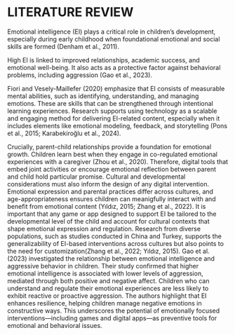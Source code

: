 # LITERATURE REVIEW

Emotional intelligence (EI) plays a critical role in children’s development, especially during early childhood when
foundational emotional and social skills are formed (Denham et al., 2011). 

High EI is linked to improved relationships, academic success, and emotional well-being.
It also acts as a protective factor against behavioral problems, including aggression (Gao et al., 2023).

Fiori and Vesely-Maillefer (2020) emphasize that EI consists of measurable mental abilities, such as identifying,
understanding, and managing emotions.
These are skills that can be strengthened through intentional learning experiences. Research supports using
technology as a scalable and engaging method for delivering EI-related content, especially when it includes elements
like emotional modeling, feedback, and storytelling (Pons et al., 2015; Karabekiroğlu et al., 2024).

Crucially, parent-child relationships provide a foundation for emotional growth.
Children learn best when they engage in co-regulated emotional experiences with a caregiver (Zhou et al., 2020).
Therefore, digital tools that embed joint activities or encourage emotional reflection between parent and child hold
particular promise.
Cultural and developmental considerations must also inform the design of any digital intervention. 
Emotional expression and parental practices differ across cultures, and age-appropriateness ensures children can
meanigfully interact with and benefit from emotional content (Yıldız, 2015; Zhang et al., 2022).
It is important that any game or app designed to support EI be tailored to the developmental level of the child and
account for cultural contexts that shape emotional expression and regulation.
Research from diverse populations, such as studies conducted in China and Turkey, supports the generalizability of
EI-based interventions across cultures but also points to the need for customization(Zhang et al., 2022; Yıldız, 2015).
Gao et al. (2023) investigated the relationship between emotional intelligence and aggressive behavior in children.
Their study confirmed that higher emotional intelligence is associated with lower levels of aggression, mediated
through both positive and negative affect. Children who can understand and regulate their emotional experiences are
less likely to exhibit reactive or proactive aggression. The authors highlight that EI enhances resilience, helping
children manage negative emotions in constructive ways. This underscores the potential of emotionally focused
interventions—including games and digital apps—as preventive tools for emotional and behavioral issues.
